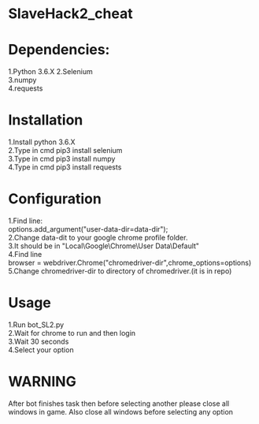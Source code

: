 # SlaveHack2_cheat


# Dependencies:     
1.Python 3.6.X
2.Selenium      
3.numpy     
4.requests      
# Installation      
1.Install python 3.6.X      
2.Type in cmd pip3 install selenium       
3.Type in cmd pip3 install numpy             
4.Type in cmd pip3 install requests     
# Configuration       
1.Find line:      
options.add_argument("user-data-dir=data-dir");             
2.Change data-dit to your google chrome profile folder.     
3.It should be in "Local\\Google\\Chrome\\User Data\\Default"       
4.Find line     
browser = webdriver.Chrome("chromedriver-dir",chrome_options=options)       
5.Change chromedriver-dir to directory of chromedriver.(it is in repo)        
# Usage       
1.Run bot_SL2.py      
2.Wait for chrome to run and then login             
3.Wait 30 seconds     
4.Select your option        
# WARNING       
After bot finishes task then before selecting another please close all windows in game. Also close all windows before selecting any option
  
      
